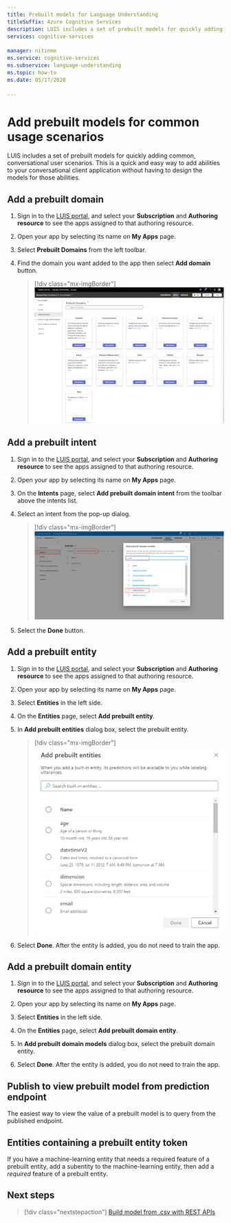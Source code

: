```yaml
---
title: Prebuilt models for Language Understanding
titleSuffix: Azure Cognitive Services
description: LUIS includes a set of prebuilt models for quickly adding common, conversational user scenarios.
services: cognitive-services

manager: nitinme
ms.service: cognitive-services
ms.subservice: language-understanding
ms.topic: how-to
ms.date: 05/17/2020

---
```


# Add prebuilt models for common usage scenarios

LUIS includes a set of prebuilt models for quickly adding common, conversational user scenarios. This is a quick and easy way to add abilities to your conversational client application without having to design the models for those abilities.

## Add a prebuilt domain

1. Sign in to the [LUIS portal](https://www.luis.ai), and select your **Subscription** and **Authoring resource** to see the apps assigned to that authoring resource.
1. Open your app by selecting its name on **My Apps** page.

1. Select **Prebuilt Domains** from the left toolbar.

1. Find the domain you want added to the app then select **Add domain** button.

    > [!div class="mx-imgBorder"]
    > ![Add Calendar prebuilt domain](./media/luis-prebuilt-domains/add-prebuilt-domain.png)

## Add a prebuilt intent

1. Sign in to the [LUIS portal](https://www.luis.ai), and select your **Subscription** and **Authoring resource** to see the apps assigned to that authoring resource.
1. Open your app by selecting its name on **My Apps** page.

1. On the **Intents** page, select **Add prebuilt domain intent** from the toolbar above the intents list.

1. Select an intent from the pop-up dialog.

    > [!div class="mx-imgBorder"]
    > ![Add prebuilt intent](./media/luis-prebuilt-domains/add-prebuilt-domain-intents.png)

1. Select the **Done** button.

## Add a prebuilt entity
1. Sign in to the [LUIS portal](https://www.luis.ai), and select your **Subscription** and **Authoring resource** to see the apps assigned to that authoring resource.
1. Open your app by selecting its name on **My Apps** page.
1. Select **Entities** in the left side.

1. On the **Entities** page, select **Add prebuilt entity**.

1. In **Add prebuilt entities** dialog box, select the prebuilt entity.

    > [!div class="mx-imgBorder"]
    > ![Add prebuilt entity dialog box](./media/luis-prebuilt-domains/add-prebuilt-entity.png)

1. Select **Done**. After the entity is added, you do not need to train the app.

## Add a prebuilt domain entity
1. Sign in to the [LUIS portal](https://www.luis.ai), and select your **Subscription** and **Authoring resource** to see the apps assigned to that authoring resource.
1. Open your app by selecting its name on **My Apps** page.
1. Select **Entities** in the left side.

1. On the **Entities** page, select **Add prebuilt domain entity**.

1. In **Add prebuilt domain models** dialog box, select the prebuilt domain entity.

1. Select **Done**. After the entity is added, you do not need to train the app.

## Publish to view prebuilt model from prediction endpoint

The easiest way to view the value of a prebuilt model is to query from the published endpoint.

## Entities containing a prebuilt entity token

If you have a machine-learning entity that needs a required feature of a prebuilt entity, add a subentity to the machine-learning entity, then add a _required_ feature of a prebuilt entity.

## Next steps
> [!div class="nextstepaction"]
> [Build model from .csv with REST APIs](./luis-tutorial-node-import-utterances-csv.md)
